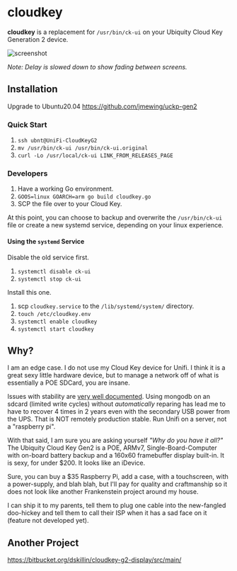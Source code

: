 # cloudkey

**cloudkey** is a replacement for `/usr/bin/ck-ui` on your Ubiquity Cloud Key
Generation 2 device.

![screenshot](https://raw.githubusercontent.com/jnovack/cloudkey/master/doc/screenshot.gif)

*Note: Delay is slowed down to show fading between screens.*

## Installation
Upgrade to Ubuntu20.04
https://github.com/jmewing/uckp-gen2

### Quick Start

1. `ssh ubnt@UniFi-CloudKeyG2`
2. `mv /usr/bin/ck-ui /usr/bin/ck-ui.original`
3. `curl -Lo /usr/local/ck-ui LINK_FROM_RELEASES_PAGE`

### Developers

1. Have a working Go environment.
2. `GOOS=linux GOARCH=arm go build cloudkey.go`
3. SCP the file over to your Cloud Key.

At this point, you can choose to backup and overwrite the `/usr/bin/ck-ui`
file or create a new systemd service, depending on your linux experience.

#### Using the `systemd` Service

Disable the old service first.

1. `systemctl disable ck-ui`
2. `systemctl stop ck-ui`

Install this one.

1. scp `cloudkey.service` to the `/lib/systemd/system/` directory.
2. `touch /etc/cloudkey.env`
3. `systemctl enable cloudkey`
4. `systemctl start cloudkey`

## Why?

I am an edge case.  I do not use my Cloud Key device for Unifi.  I think it is
a great sexy little hardware device, but to manage a network off of what is
essentially a POE SDCard, you are insane.

Issues with stability are [very well documented](https://help.ubnt.com/hc/en-us/articles/360000128688-UniFi-Troubleshooting-Offline-Cloud-Key-and-Other-Stability-Issues#4).
Using mongodb on an sdcard (limited write cycles) without *automatically*
reparing has lead me to have to recover 4 times in 2 years even with the
secondary USB power from the UPS. That is NOT remotely production stable.
Run Unifi on a server, not a "raspberry pi".

With that said, I am sure you are asking yourself *"Why do you have it all?"*
The Ubiquity Cloud Key Gen2 is a POE, ARMv7, Single-Board-Computer with
on-board battery backup and a 160x60 framebuffer display built-in.  It is
sexy, for under $200. It looks like an iDevice.

Sure, you can buy a $35 Raspberry Pi, add a case, with a touchscreen, with
a power-supply, and blah blah, but I'll pay for quality and craftmanship so
it does not look like another Frankenstein project around my house.

I can ship it to my parents, tell them to plug one cable into the new-fangled
doo-hickey and tell them to call their ISP when it has a sad face on it
(feature not developed yet).

## Another Project
https://bitbucket.org/dskillin/cloudkey-g2-display/src/main/
